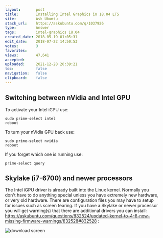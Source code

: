 ```yaml
---
layout:       post
title:        Installing Intel Graphics in 18.04 LTS
site:         Ask Ubuntu
stack_url:    https://askubuntu.com/q/1037926
type:         Answer
tags:         intel-graphics 18.04
created_date: 2018-05-19 01:05:31
edit_date:    2018-07-22 14:50:53
votes:        3
favorites:    
views:        47,641
accepted:     
uploaded:     2021-12-28 20:39:21
toc:          false
navigation:   false
clipboard:    false
---
```


## Switching between nVidia and Intel GPU

To activate your Intel iGPU use:

``` 
sudo prime-select intel
reboot

```

To turn your nVidia GPU back use:

``` 
sudo prime-select nvidia
reboot

```

If you forget which one is running use:

``` 
prime-select query

```


## Skylake (i7-6700) and newer processors

The Intel iGPU driver is already built into the Linux kernel. Normally you don't have to do anything special unless you have extremely new hardware, or very old hardware. There are configuration files you may have to setup for issues such as screen tearing. If you have a Skylake or newer processor you will get warning(s) that there are additional drivers you can install: https://askubuntu.com/questions/832524/updated-kernel-to-4-8-now-missing-firmware-warnings/832528#832528 :

![download screen][1]


  [1]: https://i.stack.imgur.com/PzEm6.png
